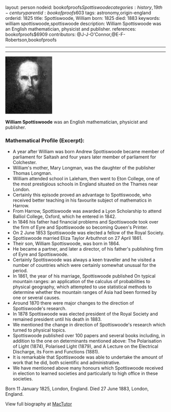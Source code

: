 layout: person
nodeid: bookofproofs$Spottiswoode
categories: history,19th-century
parentid: bookofproofs$603
tags: astronomy,origin-england
orderid: 1825
title: Spottiswoode, William
born: 1825
died: 1883
keywords: william spottiswoode,spottiswoode
description: William Spottiswoode was an English mathematician, physicist and publisher.
references: bookofproofs$6909
contributors: @J-J-O'Connor,@E-F-Robertson,bookofproofs

---



---

![Spottiswoode.jpg](https://github.com/bookofproofs/bookofproofs.github.io/blob/main/_sources/_assets/images/portraits/Spottiswoode.jpg?raw=true)

**William Spottiswoode** was an English mathematician, physicist and publisher.

### Mathematical Profile (Excerpt):
* A year after William was born Andrew Spottiswoode became member of parliament for Saltash and four years later member of parliament for Colchester.
* William's mother, Mary Longman, was the daughter of the publisher Thomas Longman.
* William attended school in Laleham, then went to Eton College, one of the most prestigious schools in England situated on the Thames near London.
* Certainly this episode proved an advantage to Spottiswoode, who received better teaching in his favourite subject of mathematics in Harrow.
* From Harrow, Spottiswoode was awarded a Lyon Scholarship to attend Balliol College, Oxford, which he entered in 1842.
* In 1846 his father had financial problems and Spottiswoode took over the firm of Eyre and Spottiswoode so becoming Queen's Printer.
* On 2 June 1853 Spottiswoode was elected a fellow of the Royal Society.
* Spottiswoode married Eliza Taylor Arbuthnot on 27 April 1861.
* Their son, William Spottiswoode, was born in 1864.
* He became a partner, and later a director, of his father's publishing firm of Eyre and Spottiswoode.
* Certainly Spottiswoode was always a keen traveller and he visited a number of countries which were certainly somewhat unusual for the period.
* In 1861, the year of his marriage, Spottiswoode published On typical mountain ranges: an application of the calculus of probabilities to physical geography, which attempted to use statistical methods to determine whether the mountain ranges of Asia had been formed by one or several causes.
* Around 1870 there were major changes to the direction of Spottiswoode's research.
* In 1878 Spottiswoode was elected president of the Royal Society and remained president until his death in 1883.
* We mentioned the change in direction of Spottiswoode's research which turned to physical topics.
* Spottiswoode published over 100 papers and several books including, in addition to the one on determinants mentioned above: The Polarisation of Light (1874), Polarised Light (1879), and A Lecture on the Electrical Discharge, its Form and Functions (1881).
* It is remarkable that Spottiswoode was able to undertake the amount of work that he did, both scientific and administrative.
* We have mentioned above many honours which Spottiswoode received in election to learned societies and particularly to high office in these societies.

Born 11 January 1825, London, England. Died 27 June 1883, London, England.

View full biography at [MacTutor](https://mathshistory.st-andrews.ac.uk/Biographies/Spottiswoode/)
